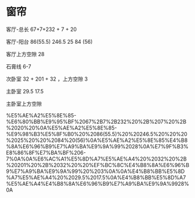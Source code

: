 # 窗帘

客厅\-总长 67\+7\+232 \+ 7 \+ 20

客厅\-阳台 86\(55.5\) 246.5 25 84 \(56\)

客厅上方空隙 28

石膏线 6\-7

次卧室 32 \+ 201 \+ 32 ，上方空隙 3

主卧室 29.5 17.5

主卧室上方空隙

%E5%AE%A2%E5%8E%85\-%E6%80%BB%E9%95%BF%2067%2B7%2B232%20%2B%207%20%2B%2020%20%0A%E5%AE%A2%E5%8E%85\-%E9%98%B3%E5%8F%B0%20%2086\(55.5\)%20%20246.5%20%20%20%2025%20%20%2084%20\(56\)%0A%E5%AE%A2%E5%8E%85%E4%B8%8A%E6%96%B9%E7%A9%BA%E9%9A%99%2028%0A%E7%9F%B3%E8%86%8F%E7%BA%BF%206\-7%0A%0A%E6%AC%A1%E5%8D%A7%E5%AE%A4%20%2032%20%2B%20201%20%2B%2032%20%20%EF%BC%8C%E4%B8%8A%E6%96%B9%E7%A9%BA%E9%9A%99%20%203%0A%0A%E4%B8%BB%E5%8D%A7%E5%AE%A4%20%2029.5%2017.5%0A%E4%B8%BB%E5%8D%A7%E5%AE%A4%E4%B8%8A%E6%96%B9%E7%A9%BA%E9%9A%9928%0A
